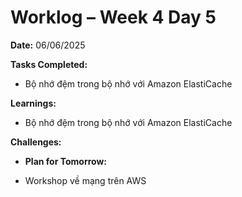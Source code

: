 # Worklog – Week 4 Day 5

**Date:** 06/06/2025

**Tasks Completed:**

- Bộ nhớ đệm trong bộ nhớ với Amazon ElastiCache

**Learnings:**

- Bộ nhớ đệm trong bộ nhớ với Amazon ElastiCache

**Challenges:**

- **Plan for Tomorrow:**

- Workshop về mạng trên AWS
